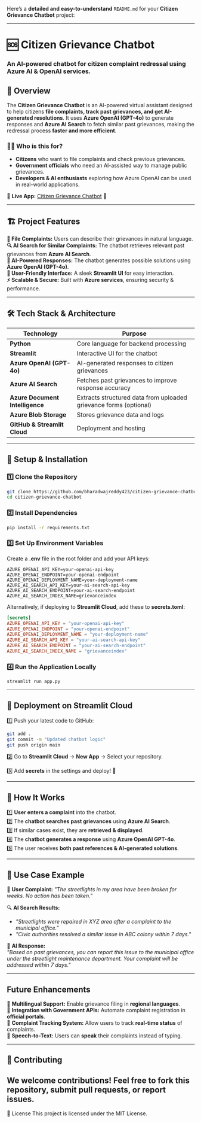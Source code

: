 Here’s a **detailed and easy-to-understand** `README.md` for your **Citizen Grievance Chatbot** project:  

---

# 🆘 Citizen Grievance Chatbot  

### **An AI-powered chatbot for citizen complaint redressal using Azure AI & OpenAI services.**  

## 🚀 **Overview**  

The **Citizen Grievance Chatbot** is an AI-powered virtual assistant designed to help citizens **file complaints, track past grievances, and get AI-generated resolutions**. It uses **Azure OpenAI (GPT-4o)** to generate responses and **Azure AI Search** to fetch similar past grievances, making the redressal process **faster and more efficient**.  

### **👨‍💼 Who is this for?**  
- **Citizens** who want to file complaints and check previous grievances.  
- **Government officials** who need an AI-assisted way to manage public grievances.  
- **Developers & AI enthusiasts** exploring how Azure OpenAI can be used in real-world applications. 

🔗 **Live App:** [Citizen Grievance Chatbot](https://ewmwu4gykjccurcsvkyko2.streamlit.app/) 🚀 

---

## 🏗 **Project Features**  

 **📝 File Complaints:** Users can describe their grievances in natural language.  
 **🔍 AI Search for Similar Complaints:** The chatbot retrieves relevant past grievances from **Azure AI Search**.  
 **🤖 AI-Powered Responses:** The chatbot generates possible solutions using **Azure OpenAI (GPT-4o)**.  
 **🎨 User-Friendly Interface:** A sleek **Streamlit UI** for easy interaction.  
 **⚡ Scalable & Secure:** Built with **Azure services**, ensuring security & performance.  

---

## 🛠 **Tech Stack & Architecture**  

| Technology | Purpose |
|------------|---------|
| **Python** | Core language for backend processing |
| **Streamlit** | Interactive UI for the chatbot |
| **Azure OpenAI (GPT-4o)** | AI-generated responses to citizen grievances |
| **Azure AI Search** | Fetches past grievances to improve response accuracy |
| **Azure Document Intelligence** | Extracts structured data from uploaded grievance forms (optional) |
| **Azure Blob Storage** | Stores grievance data and logs |
| **GitHub & Streamlit Cloud** | Deployment and hosting |

---

## 🔧 **Setup & Installation**  

### **1️⃣ Clone the Repository**  
```bash
git clone https://github.com/bharadwajreddy423/citizen-grievance-chatbot.git
cd citizen-grievance-chatbot
```

### **2️⃣ Install Dependencies**  
```bash
pip install -r requirements.txt
```

### **3️⃣ Set Up Environment Variables**  
Create a **.env** file in the root folder and add your API keys:  

```env
AZURE_OPENAI_API_KEY=your-openai-api-key
AZURE_OPENAI_ENDPOINT=your-openai-endpoint
AZURE_OPENAI_DEPLOYMENT_NAME=your-deployment-name
AZURE_AI_SEARCH_API_KEY=your-ai-search-api-key
AZURE_AI_SEARCH_ENDPOINT=your-ai-search-endpoint
AZURE_AI_SEARCH_INDEX_NAME=grievanceindex
```

Alternatively, if deploying to **Streamlit Cloud**, add these to **secrets.toml**:  
```toml
[secrets]
AZURE_OPENAI_API_KEY = "your-openai-api-key"
AZURE_OPENAI_ENDPOINT = "your-openai-endpoint"
AZURE_OPENAI_DEPLOYMENT_NAME = "your-deployment-name"
AZURE_AI_SEARCH_API_KEY = "your-ai-search-api-key"
AZURE_AI_SEARCH_ENDPOINT = "your-ai-search-endpoint"
AZURE_AI_SEARCH_INDEX_NAME = "grievanceindex"
```

### **4️⃣ Run the Application Locally**  
```bash
streamlit run app.py
```

---

## 🚀 **Deployment on Streamlit Cloud**  

1️⃣ Push your latest code to GitHub:  
```bash
git add .
git commit -m "Updated chatbot logic"
git push origin main
```

2️⃣ Go to **Streamlit Cloud** → **New App** → Select your repository.  

3️⃣ Add **secrets** in the settings and deploy! 🎉  

---

## 🧩 **How It Works**  

1️⃣ **User enters a complaint** into the chatbot.  
2️⃣ The **chatbot searches past grievances** using **Azure AI Search**.  
3️⃣ If similar cases exist, they are **retrieved & displayed**.  
4️⃣ The **chatbot generates a response** using **Azure OpenAI GPT-4o**.  
5️⃣ The user receives **both past references & AI-generated solutions**.  

---

## 📌 **Use Case Example**  

🔹 **User Complaint:** *"The streetlights in my area have been broken for weeks. No action has been taken."*  

🔍 **AI Search Results:**  
- *"Streetlights were repaired in XYZ area after a complaint to the municipal office."*  
- *"Civic authorities resolved a similar issue in ABC colony within 7 days."*  

🤖 **AI Response:**  
*"Based on past grievances, you can report this issue to the municipal office under the streetlight maintenance department. Your complaint will be addressed within 7 days."*  

---

##  **Future Enhancements**  

🔹 **Multilingual Support:** Enable grievance filing in **regional languages**.  
🔹 **Integration with Government APIs:** Automate complaint registration in **official portals**.  
🔹 **Complaint Tracking System:** Allow users to track **real-time status** of complaints.  
🔹 **Speech-to-Text:** Users can **speak** their complaints instead of typing.  

---

## 🤝 **Contributing**  

We welcome contributions! Feel free to **fork** this repository, submit **pull requests**, or report **issues**.  
---

📜 License
This project is licensed under the MIT License.
